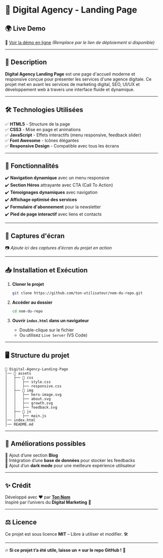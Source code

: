 # 📌 Digital Agency - Landing Page

## 🌍 Live Demo
🔗 [Voir la démo en ligne](#) *(Remplace par le lien de déploiement si disponible)*

---

## 📜 Description
**Digital Agency Landing Page** est une page d'accueil moderne et responsive conçue pour présenter les services d'une agence digitale. Ce projet met en avant les services de marketing digital, SEO, UI/UX et développement web à travers une interface fluide et dynamique.

---

## 🛠️ Technologies Utilisées

✅ **HTML5** - Structure de la page  
✅ **CSS3** - Mise en page et animations  
✅ **JavaScript** - Effets interactifs (menu responsive, feedback slider)  
✅ **Font Awesome** - Icônes élégantes  
✅ **Responsive Design** - Compatible avec tous les écrans  

---

## 🚀 Fonctionnalités
✔️ **Navigation dynamique** avec un menu responsive  
✔️ **Section Héros** attrayante avec CTA (Call To Action)  
✔️ **Témoignages dynamiques** avec navigation  
✔️ **Affichage optimisé des services**  
✔️ **Formulaire d'abonnement** pour la newsletter  
✔️ **Pied de page interactif** avec liens et contacts  

---

## 📸 Captures d'écran
📷 *Ajoute ici des captures d’écran du projet en action*

---

## 📥 Installation et Exécution

1. **Cloner le projet**  
   ```bash
   git clone https://github.com/ton-utilisateur/nom-du-repo.git
   ```
   
2. **Accéder au dossier**  
   ```bash
   cd nom-du-repo
   ```

3. **Ouvrir `index.html` dans un navigateur**  
   - Double-clique sur le fichier  
   - Ou utilisez `Live Server` (VS Code)  

---

## 🖥️ Structure du projet

```
📂 Digital-Agency-Landing-Page
│── 📂 assets
│   ├── 📂 css
│   │   ├── style.css
│   │   ├── responsive.css
│   ├── 📂 img
│   │   ├── hero-image.svg
│   │   ├── about.svg
│   │   ├── growth.svg
│   │   ├── feedback.svg
│   ├── 📂 js
│   │   ├── main.js
│── index.html
│── README.md
```

---

## 🎨 Améliorations possibles
🔹 Ajout d’une section **Blog**  
🔹 Intégration d’une **base de données** pour stocker les feedbacks  
🔹 Ajout d’un **dark mode** pour une meilleure expérience utilisateur  

---

## ✨ Crédit
Développé avec ❤️ par **[Ton Nom](https://github.com/Ton-GitHub)**  
Inspiré par l’univers du **Digital Marketing** 🚀

---

## ⚖️ Licence
Ce projet est sous licence **MIT** – Libre à utiliser et modifier. 🛠️

---

🔥 **Si ce projet t’a été utile, laisse un ⭐ sur le repo GitHub !** 🚀
